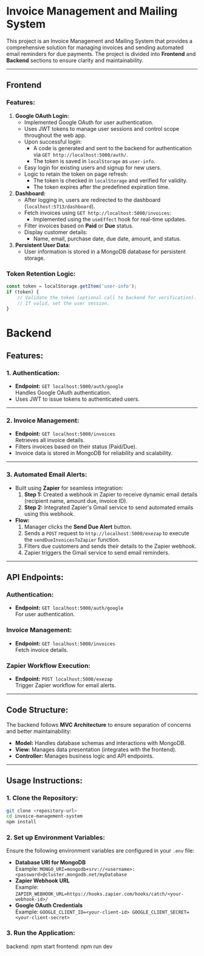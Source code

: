 # Invoice Management and Mailing System

This project is an Invoice Management and Mailing System that provides a comprehensive solution for managing invoices and sending automated email reminders for due payments. The project is divided into **Frontend** and **Backend** sections to ensure clarity and maintainability.

---

## Frontend
### Features:
1. **Google OAuth Login:**
   - Implemented Google OAuth for user authentication.
   - Uses JWT tokens to manage user sessions and control scope throughout the web app.
   - Upon successful login:
     - A code is generated and sent to the backend for authentication via `GET http://localhost:5000/auth/`.
     - The token is saved in `localStorage` as `user-info`.
   - Easy login for existing users and signup for new users.
   - Logic to retain the token on page refresh:
     - The token is checked in `localStorage` and verified for validity.
     - The token expires after the predefined expiration time.
2. **Dashboard:**
   - After logging in, users are redirected to the dashboard (`localhost:5713/dashboard`).
   - Fetch invoices using `GET http://localhost:5000/invoices`:
     - Implemented using the `useEffect` hook for real-time updates.
   - Filter invoices based on **Paid** or **Due** status.
   - Display customer details:
     - Name, email, purchase date, due date, amount, and status.
3. **Persistent User Data:**
   - User information is stored in a MongoDB database for persistent storage.

### Token Retention Logic:
```javascript
const token = localStorage.getItem('user-info');
if (token) {
    // Validate the token (optional call to backend for verification).
    // If valid, set the user session.
}
```
# Backend
## Features:

### 1. **Authentication:**
- **Endpoint:** `GET localhost:5000/auth/google`  
  Handles Google OAuth authentication.
- Uses JWT to issue tokens to authenticated users.
---

### 2. **Invoice Management:**
- **Endpoint:** `GET localhost:5000/invoices`  
  Retrieves all invoice details.
- Filters invoices based on their status (Paid/Due).
- Invoice data is stored in MongoDB for reliability and scalability.
---

### 3. **Automated Email Alerts:**
- Built using **Zapier** for seamless integration:
  1. **Step 1:** Created a webhook in Zapier to receive dynamic email details (recipient name, amount due, invoice ID).
  2. **Step 2:** Integrated Zapier's Gmail service to send automated emails using this webhook.
- **Flow:**
  1. Manager clicks the **Send Due Alert** button.
  2. Sends a `POST` request to `http://localhost:5000/exezap` to execute the `sendDueInvoicesToZapier` function.
  3. Filters due customers and sends their details to the Zapier webhook.
  4. Zapier triggers the Gmail service to send email reminders.
---

## API Endpoints:
### Authentication:
- **Endpoint:** `GET localhost:5000/auth/google`  
  For user authentication.
### Invoice Management:
- **Endpoint:** `GET localhost:5000/invoices`  
  Fetch invoice details.
### Zapier Workflow Execution:
- **Endpoint:** `POST localhost:5000/exezap`  
  Trigger Zapier workflow for email alerts.
---

## Code Structure:
The backend follows **MVC Architecture** to ensure separation of concerns and better maintainability:
- **Model:** Handles database schemas and interactions with MongoDB.
- **View:** Manages data presentation (integrates with the frontend).
- **Controller:** Manages business logic and API endpoints.
---

## Usage Instructions:
### 1. **Clone the Repository:**
```bash
git clone <repository-url>
cd invoice-management-system
npm install
```
### 2. **Set up Environment Variables:**
Ensure the following environment variables are configured in your `.env` file:
- **Database URI for MongoDB**  
  Example: `MONGO_URI=mongodb+srv://<username>:<password>@cluster.mongodb.net/myDatabase`  
- **Zapier Webhook URL**  
  Example: `ZAPIER_WEBHOOK_URL=https://hooks.zapier.com/hooks/catch/<your-webhook-id>/` 
- **Google OAuth Credentials**  
  Example:  `GOOGLE_CLIENT_ID=<your-client-id> GOOGLE_CLIENT_SECRET=<your-client-secret>`
### 3. **Run the Application:**
backend: npm start
frontend: npm run dev


